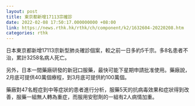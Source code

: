 ```yaml
---
layout: post
title: 東京都新增17113宗確診
date: 2022-02-08 17:50:17.000000000 +08:00
link: https://news.rthk.hk/rthk/ch/component/k2/1632604-20220208.htm
categories: rthk
---
```


日本東京都新增17113宗新型肺炎確診個案，較之前一日多約5千宗。多8名患者不治，累計3258名病人死亡。

另外，日本一間藥廠研發的新冠口服藥，最快可能下星期申請批准使用。藥廠說，2月底可提供40萬個療程，到3月底可提供約100萬個。

藥廠對47名輕症到中等症狀的患者進行分析，服藥5天的抗病毒效果和症狀得到改善，服藥一組無人轉為重症，而服用安慰劑的一組有2人病情加重。
